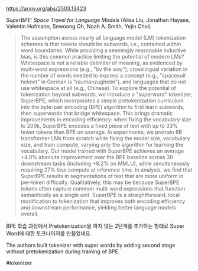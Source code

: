 https://arxiv.org/abs/2503.13423

*SuperBPE: Space Travel for Language Models* (Alisa Liu, Jonathan Hayase, Valentin Hofmann, Sewoong Oh, Noah A. Smith, Yejin Choi)

> The assumption across nearly all language model (LM) tokenization schemes is that tokens should be subwords, i.e., contained within word boundaries. While providing a seemingly reasonable inductive bias, is this common practice limiting the potential of modern LMs? Whitespace is not a reliable delimiter of meaning, as evidenced by multi-word expressions (e.g., "by the way"), crosslingual variation in the number of words needed to express a concept (e.g., "spacesuit helmet" in German is "raumanzughelm"), and languages that do not use whitespace at all (e.g., Chinese). To explore the potential of tokenization beyond subwords, we introduce a "superword" tokenizer, SuperBPE, which incorporates a simple pretokenization curriculum into the byte-pair encoding (BPE) algorithm to first learn subwords, then superwords that bridge whitespace. This brings dramatic improvements in encoding efficiency: when fixing the vocabulary size to 200k, SuperBPE encodes a fixed piece of text with up to 33% fewer tokens than BPE on average. In experiments, we pretrain 8B transformer LMs from scratch while fixing the model size, vocabulary size, and train compute, varying *only* the algorithm for learning the vocabulary. Our model trained with SuperBPE achieves an average +4.0% absolute improvement over the BPE baseline across 30 downstream tasks (including +8.2% on MMLU), while simultaneously requiring 27% less compute at inference time. In analysis, we find that SuperBPE results in segmentations of text that are more uniform in per-token difficulty. Qualitatively, this may be because SuperBPE tokens often capture common multi-word expressions that function semantically as a single unit. SuperBPE is a straightforward, local modification to tokenization that improves both encoding efficiency and downstream performance, yielding better language models overall.

BPE 학습 과정에서 Pretokenization을 하지 않는 2단계를 추가하는 형태로 Super Word에 대한 토크나이저를 만들었네요.

<english>
The authors built tokenizer with super words by adding second stage without pretokenization during training of BPE.
</english>

#tokenizer 